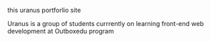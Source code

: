 this uranus portforlio site

Uranus is a group of students currrently on learning front-end web development at Outboxedu program

